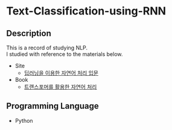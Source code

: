 # Text-Classification-using-RNN
## Description
This is a record of studying NLP.   
I studied with reference to the materials below.
- Site
  - [딥러닝을 이용한 자연어 처리 입문](https://wikidocs.net/book/2155)
- Book
  - [트랜스포머를 활용한 자연어 처리](https://books.google.co.kr/books/about/%ED%8A%B8%EB%9E%9C%EC%8A%A4%ED%8F%AC%EB%A8%B8%EB%A5%BC_%ED%99%9C%EC%9A%A9%ED%95%9C_%EC%9E%90%EC%97%B0%EC%96%B4.html?id=BUihEAAAQBAJ&printsec=frontcover&source=kp_read_button&hl=ko&redir_esc=y#v=onepage&q&f=false)
## Programming Language
- Python
